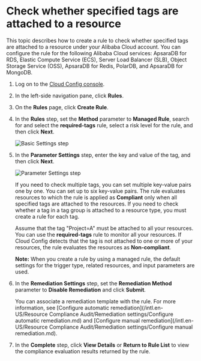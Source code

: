 # Check whether specified tags are attached to a resource

This topic describes how to create a rule to check whether specified tags are attached to a resource under your Alibaba Cloud account. You can configure the rule for the following Alibaba Cloud services: ApsaraDB for RDS, Elastic Compute Service \(ECS\), Server Load Balancer \(SLB\), Object Storage Service \(OSS\), ApsaraDB for Redis, PolarDB, and ApsaraDB for MongoDB.

1.  Log on to the [Cloud Config console](https://config.console.aliyun.com).

2.  In the left-side navigation pane, click **Rules**.

3.  On the **Rules** page, click **Create Rule**.

4.  In the **Rules** step, set the **Method** parameter to **Managed Rule**, search for and select the **required-tags** rule, select a risk level for the rule, and then click **Next**.

    ![Basic Settings step](https://static-aliyun-doc.oss-cn-hangzhou.aliyuncs.com/assets/img/en-US/9741333061/p86601.png)

5.  In the **Parameter Settings** step, enter the key and value of the tag, and then click **Next**.

    ![Parameter Settings step](https://static-aliyun-doc.oss-cn-hangzhou.aliyuncs.com/assets/img/en-US/9741333061/p86602.png)

    If you need to check multiple tags, you can set multiple key-value pairs one by one. You can set up to six key-value pairs. The rule evaluates resources to which the rule is applied as **Compliant** only when all specified tags are attached to the resources. If you need to check whether a tag in a tag group is attached to a resource type, you must create a rule for each tag.

    Assume that the tag "Project=A" must be attached to all your resources. You can use the **required-tags** rule to monitor all your resources. If Cloud Config detects that the tag is not attached to one or more of your resources, the rule evaluates the resources as **Non-compliant**.

    **Note:** When you create a rule by using a managed rule, the default settings for the trigger type, related resources, and input parameters are used.

6.  In the **Remediation Settings** step, set the **Remediation Method** parameter to **Disable Remediation** and click **Submit**.

    You can associate a remediation template with the rule. For more information, see [Configure automatic remediation](/intl.en-US/Resource Compliance Audit/Remediation settings/Configure automatic remediation.md) and [Configure manual remediation](/intl.en-US/Resource Compliance Audit/Remediation settings/Configure manual remediation.md).

7.  In the **Complete** step, click **View Details** or **Return to Rule List** to view the compliance evaluation results returned by the rule.


